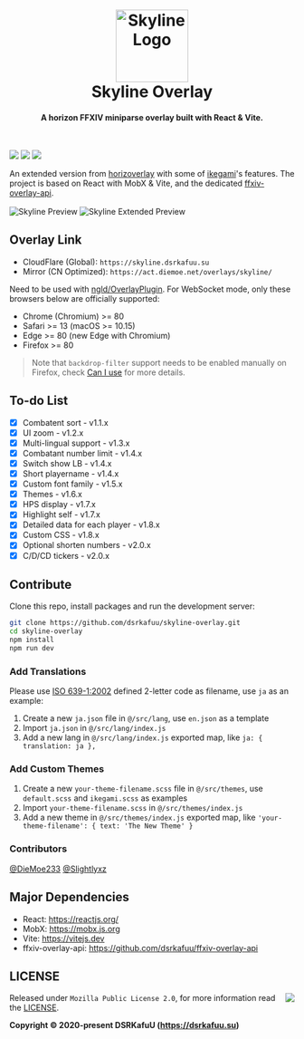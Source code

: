 <h1 align="center">
  <img src="https://raw.githubusercontent.com/dsrkafuu/skyline-overlay/main/assets/logo.svg" alt="Skyline Logo" width="128" /><br />
  Skyline Overlay
  <br />
</h1>

<h4 align="center">A horizon FFXIV miniparse overlay built with React & Vite.</h4>
<br />

![](https://img.shields.io/github/package-json/v/dsrkafuu/skyline-overlay)
![](https://img.shields.io/badge/ffxiv%20tested-5.5-orange)
![](https://img.shields.io/github/license/dsrkafuu/skyline-overlay)

An extended version from [horizoverlay](https://github.com/bsides/horizoverlay/) with some of [ikegami](https://github.com/hibiyasleep/ikegami)'s features. The project is based on React with MobX & Vite, and the dedicated [ffxiv-overlay-api](https://github.com/dsrkafuu/ffxiv-overlay-api).

<img align="center" src="https://raw.githubusercontent.com/dsrkafuu/skyline-overlay/main/assets/preview-v1.6.0.jpg" alt="Skyline Preview" />
<img align="center" src="https://raw.githubusercontent.com/dsrkafuu/skyline-overlay/main/assets/preview-v2.0.0.jpg" alt="Skyline Extended Preview" />

## Overlay Link

- CloudFlare (Global): `https://skyline.dsrkafuu.su`
- Mirror (CN Optimized): `https://act.diemoe.net/overlays/skyline/`

Need to be used with [ngld/OverlayPlugin](https://github.com/ngld/OverlayPlugin). For WebSocket mode, only these browsers below are officially supported:

- Chrome (Chromium) >= 80
- Safari >= 13 (macOS >= 10.15)
- Edge >= 80 (new Edge with Chromium)
- Firefox >= 80

> Note that `backdrop-filter` support needs to be enabled manually on Firefox, check [Can I use](https://caniuse.com/css-backdrop-filter) for more details.

## To-do List

- [x] Combatent sort - v1.1.x
- [x] UI zoom - v1.2.x
- [x] Multi-lingual support - v1.3.x
- [x] Combatant number limit - v1.4.x
- [x] Switch show LB - v1.4.x
- [x] Short playername - v1.4.x
- [x] Custom font family - v1.5.x
- [x] Themes - v1.6.x
- [x] HPS display - v1.7.x
- [x] Highlight self - v1.7.x
- [x] Detailed data for each player - v1.8.x
- [x] Custom CSS - v1.8.x
- [x] Optional shorten numbers - v2.0.x
- [x] C/D/CD tickers - v2.0.x

## Contribute

Clone this repo, install packages and run the development server:

```bash
git clone https://github.com/dsrkafuu/skyline-overlay.git
cd skyline-overlay
npm install
npm run dev
```

### Add Translations

Please use [ISO 639-1:2002](https://en.wikipedia.org/wiki/List_of_ISO_639-1_codes) defined 2-letter code as filename, use `ja` as an example:

1. Create a new `ja.json` file in `@/src/lang`, use `en.json` as a template
2. Import `ja.json` in `@/src/lang/index.js`
3. Add a new lang in `@/src/lang/index.js` exported map, like `ja: { translation: ja },`

### Add Custom Themes

1. Create a new `your-theme-filename.scss` file in `@/src/themes`, use `default.scss` and `ikegami.scss` as examples
2. Import `your-theme-filename.scss` in `@/src/themes/index.js`
3. Add a new theme in `@/src/themes/index.js` exported map, like `'your-theme-filename': { text: 'The New Theme' }`

### Contributors

[@DieMoe233](https://github.com/DieMoe233) [@Slightlyxz](https://github.com/Slightlyxz)

## Major Dependencies

- React: <https://reactjs.org/>
- MobX: <https://mobx.js.org>
- Vite: <https://vitejs.dev>
- ffxiv-overlay-api: <https://github.com/dsrkafuu/ffxiv-overlay-api>

## LICENSE

<a href="https://app.fossa.com/projects/git%2Bgithub.com%2Fdsrkafuu%2Fskyline-overlay?ref=badge_large" alt="FOSSA Status"><img align="right" src="https://app.fossa.com/api/projects/git%2Bgithub.com%2Fdsrkafuu%2Fskyline-overlay.svg?type=large"/></a>

Released under `Mozilla Public License 2.0`, for more information read the [LICENSE](https://github.com/dsrkafuu/skyline-overlay/blob/main/LICENSE).

**Copyright © 2020-present DSRKafuU (<https://dsrkafuu.su>)**
